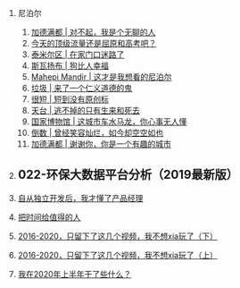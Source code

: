 1. 尼泊尔
   1. [加德满都 | 对不起，我是个无聊的人](http://mp.weixin.qq.com/s?__biz=MzUzNTc5NjA4NQ==&mid=2247484030&idx=1&sn=a36df3065f910ce999d0e6c01b0675cf&chksm=fa814264cdf6cb7267032d5be7384adacf82c79f1bcecbb2788517bb702ff54c05a249296d8d#rd)
   2. [今天的顶级流量还是屈原和高考吧？](http://mp.weixin.qq.com/s?__biz=MzUzNTc5NjA4NQ==&mid=2247484037&idx=1&sn=9b52d1bcdfea7e2d89f294f2f78e9300&chksm=fa81429fcdf6cb89f1b8b87b51822a6d9ba289f9cedc2ca7428454f60130f0c9ec5ff8170615#rd)
   3. [ 泰米尔区 | 在家门口迷路了](http://mp.weixin.qq.com/s?__biz=MzUzNTc5NjA4NQ==&mid=2247484049&idx=1&sn=bd7dc166349e63b82dc58b09fc2395cd&chksm=fa81428bcdf6cb9d4248ac8316932bcc9da2916e7cf1714dd706d0e2fde179033eb7927e6e7d#rd)
   4. [ 斯瓦扬布 | 狗比人幸福](http://mp.weixin.qq.com/s?__biz=MzUzNTc5NjA4NQ==&mid=2247484072&idx=1&sn=29a9555326caf99ea338723a4d3e0ad0&chksm=fa8142b2cdf6cba40dfbfa8422aeab65bcd1512888ab6c34a4496804be2eac9814f8fc673441#rd)
   5. [ Mahepi Mandir | 这才是我想看的尼泊尔](http://mp.weixin.qq.com/s?__biz=MzUzNTc5NjA4NQ==&mid=2247484100&idx=1&sn=9033acfa4e1e2054942d6d2484429c13&chksm=fa8142decdf6cbc880315f07d6efc2f313094a8a498bb52b614c77df39d7bd2739f48e491717&token=907452260&lang=zh_CN#rd)
   6. [垃圾 | 来了一个仁义道德的鬼](http://mp.weixin.qq.com/s?__biz=MzUzNTc5NjA4NQ==&mid=2247484104&idx=1&sn=329993cb7568293305de6d3341c54e93&chksm=fa8142d2cdf6cbc4a43c11a43261f3363efdcd048dcce07daaa8a419a3e748c152c6f791dc72#rd)
   7. [很短 | 短到没有原创标](http://mp.weixin.qq.com/s?__biz=MzUzNTc5NjA4NQ==&mid=2247484113&idx=1&sn=104eddcbd2ee844caa98660844a15ecb&chksm=fa8142cbcdf6cbddf2893d1a91577ee6ae7cbc92f65d5f47dae02ea3d21750686e72d5a163b3#rd)
   8. [ 天台 | 逃不掉的只有生来和死去](http://mp.weixin.qq.com/s?__biz=MzUzNTc5NjA4NQ==&mid=2247484118&idx=1&sn=7ab990244323c3f64d9ce31407c0623c&chksm=fa8142cccdf6cbda245edbf7f543e879ae6d5a3fb8bf61256607fd90fb5f2593f66b0ffa5cdd#rd)
   9. [ 国家博物馆 | 这城市车水马龙，你心事无人懂](http://mp.weixin.qq.com/s?__biz=MzUzNTc5NjA4NQ==&mid=2247484128&idx=1&sn=45b2053583dbfbb546de0e9b52fdc4cd&chksm=fa8142facdf6cbec6aa9882aa7b6e91aef8c6cfb531f7b7824fb1063154c570daecbb759ac20#rd)
   10. [ 倒数 | 曾经笑容灿烂，如今却空空如也](http://mp.weixin.qq.com/s?__biz=MzUzNTc5NjA4NQ==&mid=2247484132&idx=1&sn=eb806194cd25417487cbe236691c0a9b&chksm=fa8142fecdf6cbe8bb821da1dcf08b99eea0f126bfc36ef6f76b1e8408c3301d285b9d009aff#rd)
   11. [ 加德满都 | 谢谢你，你是一个有趣的城市](http://mp.weixin.qq.com/s?__biz=MzUzNTc5NjA4NQ==&mid=2247484138&idx=1&sn=324b16fb0992335189b26dae6ade265e&chksm=fa8142f0cdf6cbe6798ed78f32b5ccab0361380eb15fdc68d8cfe6723c4d01051d38bf8050ea#rd)

2. ## 022-环保大数据平台分析（2019最新版）

3. [ 自从独立开发后，我才懂了产品经理](http://mp.weixin.qq.com/s?__biz=MzUzNTc5NjA4NQ==&mid=2247484932&idx=1&sn=6412aa1ab054b134c5dfed26799214d8&chksm=fa81461ecdf6cf08cdcd2ba5932c7528a1291141bcb5e3390c9de79bcee41c35733f57b09e6c&token=907452260&lang=zh_CN#rd)

4. [ 把时间给值得的人](http://mp.weixin.qq.com/s?__biz=MzUzNTc5NjA4NQ==&mid=2247485238&idx=1&sn=07a31a9175658a0f71ad6e39592c8150&chksm=fa81472ccdf6ce3a40a614881558703f20ada3d307e62b93337d84b7ecbc9bc9bc5f0c95c1e2&token=907452260&lang=zh_CN#rd)

5. [ 2016-2020，只留下了这几个视频，我不想xia玩了（下）](http://mp.weixin.qq.com/s?__biz=MzUzNTc5NjA4NQ==&mid=2247485891&idx=2&sn=10c4d8110dcd7caed2a06b5ac370674a&chksm=fa8149d9cdf6c0cf5ac9a71d28bed91c00aa1ef2db3adff8762d04cea74e07f5b22e204f0bff#rd)

6. [2016-2020，只留下了这几个视频，我不想xia玩了（上）](http://mp.weixin.qq.com/s?__biz=MzUzNTc5NjA4NQ==&mid=2247485891&idx=1&sn=018c5913cd66405a8b473b938a179a3b&chksm=fa8149d9cdf6c0cf15a11e5ea54e63d5cf58bbbe3761157a43b668169efdb76d2619edcf8505#rd)

7. [ 我在2020年上半年干了些什么？](http://mp.weixin.qq.com/s?__biz=MzUzNTc5NjA4NQ==&mid=2247486754&idx=1&sn=98d12d271ae9dfe1b9608aafa31b2a2a&chksm=fa814d38cdf6c42e3eb1d8471c15ec60ef637c44fa9d2077a77da450452bcbef9ed35b03ebc2&token=907452260&lang=zh_CN#rd)

